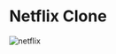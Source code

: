 # Netflix Clone
![netflix](https://user-images.githubusercontent.com/69617120/194441069-4bab1f3f-379c-4f9d-944c-a00b9444120f.jpg)
